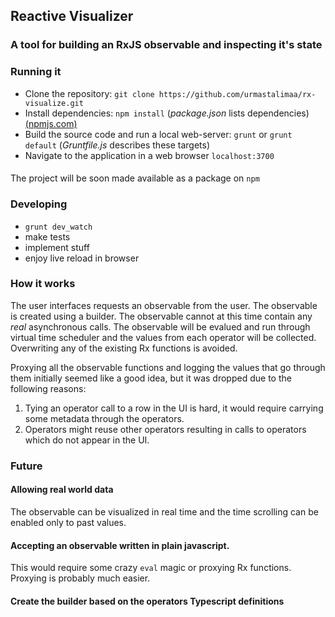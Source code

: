 ## Reactive Visualizer

### A tool for building an RxJS observable and inspecting it's state 

### Running it

* Clone the repository: `git clone https://github.com/urmastalimaa/rx-visualize.git`
* Install dependencies: `npm install` (*package.json* lists dependencies) [(npmjs.com)](https://www.npmjs.com/)
* Build the source code and run a local web-server: `grunt` or `grunt default` (*Gruntfile.js* describes these targets)
* Navigate to the application in a web browser `localhost:3700`

####
  The project will be soon made available as a package on `npm`

### Developing
* `grunt dev_watch`
* make tests
* implement stuff
* enjoy live reload in browser


### How it works

The user interfaces requests an observable from the user.
The observable is created using a builder.
The observable cannot at this time contain any *real* asynchronous calls.
The observable will be evalued and run through virtual time scheduler and the 
values from each operator will be collected.
Overwriting any of the existing Rx functions is avoided.

Proxying all the observable functions and logging the values
that go through them initially seemed like a good idea, but it was dropped due to the following reasons:

1. Tying an operator call to a row in the UI is hard, it would require carrying some metadata through the operators.
2. Operators might reuse other operators resulting in calls to operators which do not appear in the UI.


### Future

#### Allowing real world data

The observable can be visualized in real time
and the time scrolling can be enabled only to past values.

#### Accepting an observable written in plain javascript.

This would require some crazy `eval` magic or proxying Rx functions.
Proxying is probably much easier.

#### Create the builder based on the operators Typescript definitions
